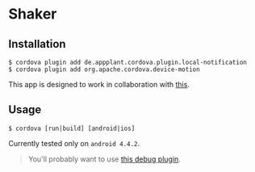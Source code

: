 # Shaker

## Installation

```
$ cordova plugin add de.appplant.cordova.plugin.local-notification
$ cordova plugin add org.apache.cordova.device-motion
```

This app is designed to work in collaboration with [this](https://github.com/soixantecircuits/shaker-front).

## Usage

```
$ cordova [run|build] [android|ios]
```

Currently tested only on `android 4.4.2`.

> You'll probably want to use [this debug plugin](https://github.com/jrstarke/webview-debug).